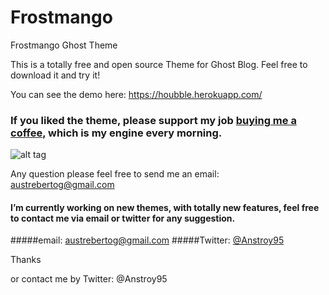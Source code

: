 # Frostmango
Frostmango Ghost Theme

This is a totally free and open source Theme for Ghost Blog.
Feel free to download it and try it!

You can see the demo here:
https://houbble.herokuapp.com/

### If you liked the theme, please support my job [buying me a coffee](https://www.paypal.com/cgi-bin/webscr?cmd=_s-xclick&hosted_button_id=CHUKVAYHBQA8C), which is my engine every morning.

![alt tag](http://marketplace.ghost.org/wp-content/uploads/2016/03/Frostmango-ss1-1-600x420.png)


Any question please feel free to send me an email: austrebertog@gmail.com

#### I’m currently working on new themes, with totally new features, feel free to contact me via email or twitter for any suggestion. 

#####email: austrebertog@gmail.com
#####Twitter: [@Anstroy95](https://twitter.com/Anstroy95)

Thanks

or contact me by Twitter: @Anstroy95
